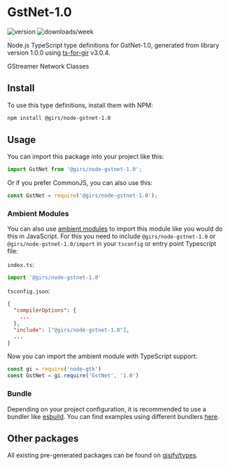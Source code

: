 
# GstNet-1.0

![version](https://img.shields.io/npm/v/@girs/node-gstnet-1.0)
![downloads/week](https://img.shields.io/npm/dw/@girs/node-gstnet-1.0)


Node.js TypeScript type definitions for GstNet-1.0, generated from library version 1.0.0 using [ts-for-gir](https://github.com/gjsify/ts-for-gir) v3.0.4.

GStreamer Network Classes

## Install

To use this type definitions, install them with NPM:
```bash
npm install @girs/node-gstnet-1.0
```

## Usage

You can import this package into your project like this:
```ts
import GstNet from '@girs/node-gstnet-1.0';
```

Or if you prefer CommonJS, you can also use this:
```ts
const GstNet = require('@girs/node-gstnet-1.0');
```

### Ambient Modules

You can also use [ambient modules](https://github.com/gjsify/ts-for-gir/tree/main/packages/cli#ambient-modules) to import this module like you would do this in JavaScript.
For this you need to include `@girs/node-gstnet-1.0` or `@girs/node-gstnet-1.0/import` in your `tsconfig` or entry point Typescript file:

`index.ts`:
```ts
import '@girs/node-gstnet-1.0'
```

`tsconfig.json`:
```json
{
  "compilerOptions": {
    ...
  },
  "include": ["@girs/node-gstnet-1.0"],
  ...
}
```

Now you can import the ambient module with TypeScript support: 

```ts
const gi = require('node-gtk')
const GstNet = gi.require('GstNet', '1.0')
```


### Bundle

Depending on your project configuration, it is recommended to use a bundler like [esbuild](https://esbuild.github.io/). You can find examples using different bundlers [here](https://github.com/gjsify/ts-for-gir/tree/main/examples).

## Other packages

All existing pre-generated packages can be found on [gjsify/types](https://github.com/gjsify/types).

